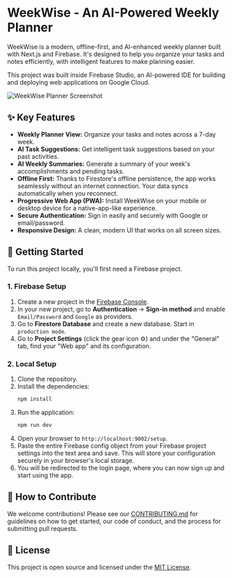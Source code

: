 # WeekWise - An AI-Powered Weekly Planner

WeekWise is a modern, offline-first, and AI-enhanced weekly planner built with Next.js and Firebase. It's designed to help you organize your tasks and notes efficiently, with intelligent features to make planning easier.

This project was built inside Firebase Studio, an AI-powered IDE for building and deploying web applications on Google Cloud.

![WeekWise Planner Screenshot](https://placehold.co/800x600.png?text=WeekWise+App+Screenshot)

## ✨ Key Features

*   **Weekly Planner View:** Organize your tasks and notes across a 7-day week.
*   **AI Task Suggestions:** Get intelligent task suggestions based on your past activities.
*   **AI Weekly Summaries:** Generate a summary of your week's accomplishments and pending tasks.
*   **Offline First:** Thanks to Firestore's offline persistence, the app works seamlessly without an internet connection. Your data syncs automatically when you reconnect.
*   **Progressive Web App (PWA):** Install WeekWise on your mobile or desktop device for a native-app-like experience.
*   **Secure Authentication:** Sign in easily and securely with Google or email/password.
*   **Responsive Design:** A clean, modern UI that works on all screen sizes.

## 🚀 Getting Started

To run this project locally, you'll first need a Firebase project.

### 1. Firebase Setup

1.  Create a new project in the [Firebase Console](https://console.firebase.google.com/).
2.  In your new project, go to **Authentication** -> **Sign-in method** and enable `Email/Password` and `Google` as providers.
3.  Go to **Firestore Database** and create a new database. Start in `production mode`.
4.  Go to **Project Settings** (click the gear icon ⚙️) and under the "General" tab, find your "Web app" and its configuration.

### 2. Local Setup

1.  Clone the repository.
2.  Install the dependencies:
    ```bash
    npm install
    ```
3.  Run the application:
    ```bash
    npm run dev
    ```
4.  Open your browser to `http://localhost:9002/setup`.
5.  Paste the entire Firebase config object from your Firebase project settings into the text area and save. This will store your configuration securely in your browser's local storage.
6.  You will be redirected to the login page, where you can now sign up and start using the app.

## 🤝 How to Contribute

We welcome contributions! Please see our [CONTRIBUTING.md](./CONTRIBUTING.md) for guidelines on how to get started, our code of conduct, and the process for submitting pull requests.

## 📄 License

This project is open source and licensed under the [MIT License](./LICENSE).